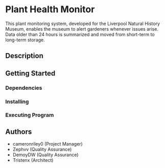 # Plant Health Monitor
This plant monitoring system, developed for the Liverpool Natural History Museum, enables the museum to alert
gardeners whenever issues arise. Data older than 24 hours is summarized and moved from short-term to long-term storage.

## Description

## Getting Started

### Dependencies

### Installing

### Executing Program

## Authors
- cameronriley0 (Project Manager)
- Zephvv (Quality Assurance)
- DemoyDW (Quality Assurance)
- Tristenx (Architect)